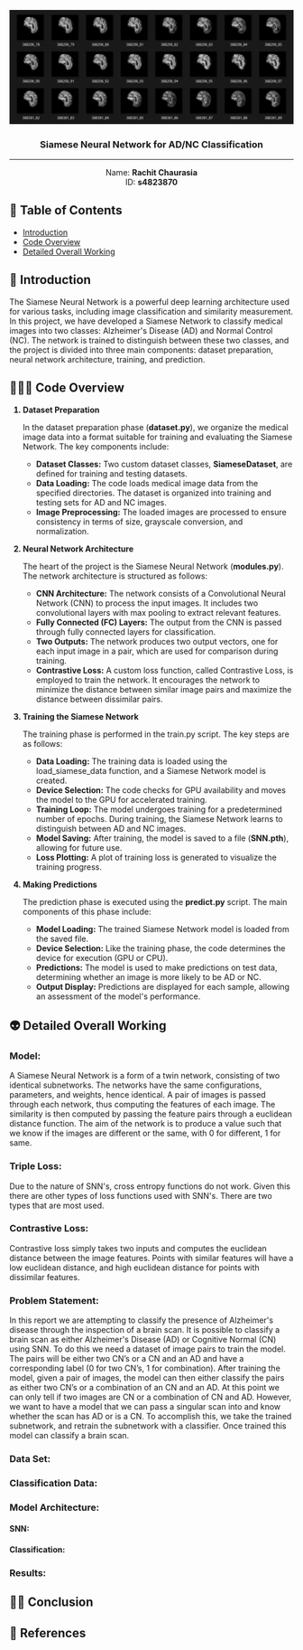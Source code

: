 ![Untitled](assets/explorer_I5UTxEbZvw.png)
<h3 align="center">Siamese Neural Network for AD/NC Classification </h3>


---

<p align="center"> Name: <b>Rachit Chaurasia</b><br>ID: <b>s4823870</b>
    <br> 
</p>

## 📝 Table of Contents

- [Introduction](#🧐-introduction)
- [Code Overview](#👨🏻‍💻-code-overview)
- [Detailed Overall Working](#👽-detailed-overall-working)


## 🧐 Introduction <a name = "introduction"></a>

The Siamese Neural Network is a powerful deep learning architecture used for various tasks, including image classification and similarity measurement. In this project, we have developed a Siamese Network to classify medical images into two classes: Alzheimer's Disease (AD) and Normal Control (NC). The network is trained to distinguish between these two classes, and the project is divided into three main components: dataset preparation, neural network architecture, training, and prediction.

## 👨🏻‍💻 Code Overview <a name = "code_overview"></a>

<ol>
<b><li>Dataset Preparation</li></b>
<p>In the dataset preparation phase (<b>dataset.py</b>), we organize the medical image data into a format suitable for training and evaluating the Siamese Network. The key components include:

-	<b>Dataset Classes:</b> Two custom dataset classes, <b>SiameseDataset</b>, are defined for training and testing datasets.
-	<b>Data Loading:</b> The code loads medical image data from the specified directories. The dataset is organized into training and testing sets for AD and NC images.
-	<b>Image Preprocessing:</b> The loaded images are processed to ensure consistency in terms of size, grayscale conversion, and normalization.
</p>
<b><li>Neural Network Architecture</li></b>
<p>The heart of the project is the Siamese Neural Network (<b>modules.py</b>). The network architecture is structured as follows:

-	<b>CNN Architecture:</b> The network consists of a Convolutional Neural Network (CNN) to process the input images. It includes two convolutional layers with max pooling to extract relevant features.
-	<b>Fully Connected (FC) Layers:</b> The output from the CNN is passed through fully connected layers for classification.
-	<b>Two Outputs:</b> The network produces two output vectors, one for each input image in a pair, which are used for comparison during training.
-	<b>Contrastive Loss:</b> A custom loss function, called Contrastive Loss, is employed to train the network. It encourages the network to minimize the distance between similar image pairs and maximize the distance between dissimilar pairs.
</p>
<b><li>Training the Siamese Network</li></b>
<p>The training phase is performed in the train.py script. The key steps are as follows:

-	<b>Data Loading:</b> The training data is loaded using the load_siamese_data function, and a Siamese Network model is created.
-	<b>Device Selection:</b> The code checks for GPU availability and moves the model to the GPU for accelerated training.
-	<b>Training Loop:</b> The model undergoes training for a predetermined number of epochs. During training, the Siamese Network learns to distinguish between AD and NC images.
-	<b>Model Saving:</b> After training, the model is saved to a file (<b>SNN.pth</b>), allowing for future use.
-	<b>Loss Plotting:</b> A plot of training loss is generated to visualize the training progress.
</p>
<b><li>Making Predictions</li></b>
<p>The prediction phase is executed using the <b>predict.py</b> script. The main components of this phase include:

-	<b>Model Loading:</b> The trained Siamese Network model is loaded from the saved file.
-	<b>Device Selection:</b> Like the training phase, the code determines the device for execution (GPU or CPU).
-	<b>Predictions:</b> The model is used to make predictions on test data, determining whether an image is more likely to be AD or NC.
-	<b>Output Display:</b> Predictions are displayed for each sample, allowing an assessment of the model's performance.
</p>
</ol>

## 👽 Detailed Overall Working <a name = "detailed_overall_working"></a>
<h3>Model:</h3>
<p>A Siamese Neural Network is a form of a twin network, consisting of two identical subnetworks. The networks have the same configurations, parameters, and weights, hence identical. A pair of images is passed through each network, thus computing the features of each image. The similarity is then computed by passing the feature pairs through a euclidean distance function. The aim of the network is to produce a value such that we know if the images are different or the same, with 0 for different, 1 for same.</p>
<h3>Triple Loss:</h3>
<p>Due to the nature of SNN's, cross entropy functions do not work. Given this there are other types of loss functions used with SNN's. There are two types that are most used.</p>
<h3>Contrastive Loss:</h3>
<p>Contrastive loss simply takes two inputs and computes the euclidean distance between the image features. Points with similar features will have a low euclidean distance, and high euclidean distance for points with dissimilar features.</p>
<h3>Problem Statement:</h3>
<p>In this report we are attempting to classify the presence of Alzheimer's disease through the inspection of a brain scan.
It is possible to classify a brain scan as either Alzheimer's Disease (AD) or Cognitive Normal (CN) using SNN. To do this we need a dataset of image pairs to train the model. The pairs will be either two CN’s or a CN and an AD and have a corresponding label (0 for two CN’s, 1 for combination). After training the model, given a pair of images, the model can then either classify the pairs as either two CN’s or a combination of an CN and an AD.
At this point we can only tell if two images are CN or a combination of CN and AD. However, we want to have a model that we can pass a singular scan into and know whether the scan has AD or is a CN. To accomplish this, we take the trained subnetwork, and retrain the subnetwork with a classifier. Once trained this model can classify a brain scan.
</p>
<h3>Data Set:</h3>
<h3>Classification Data:</h3>
<h3>Model Architecture:</h3>
<h4>SNN:</h4>
<h4>Classification:</h4>
<h3>Results:</h3>

## 🙏🏽 Conclusion <a name = "conclusion"></a>
## 🔗 References <a name = "references"></a>